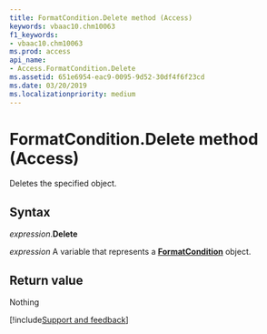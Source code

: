 ```yaml
---
title: FormatCondition.Delete method (Access)
keywords: vbaac10.chm10063
f1_keywords:
- vbaac10.chm10063
ms.prod: access
api_name:
- Access.FormatCondition.Delete
ms.assetid: 651e6954-eac9-0095-9d52-30df4f6f23cd
ms.date: 03/20/2019
ms.localizationpriority: medium
---
```



# FormatCondition.Delete method (Access)

Deletes the specified object.


## Syntax

_expression_.**Delete**

_expression_ A variable that represents a **[FormatCondition](Access.FormatCondition.md)** object.


## Return value

Nothing



[!include[Support and feedback](~/includes/feedback-boilerplate.md)]